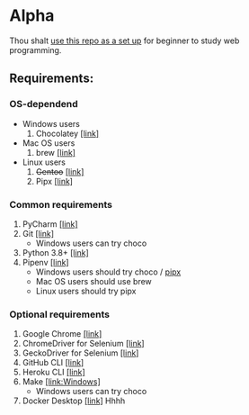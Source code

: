 # Alpha

Thou shalt [use this repo as a set up](https://github.com/tgrx/tms-template/generate) for beginner to study web programming.

## Requirements:

### OS-dependend
- Windows users
    1. Chocolatey [[link]](https://chocolatey.org/)
- Mac OS users
    1. brew [[link]](https://brew.sh/)
- Linux users
    1. ~~Gentoo~~ [[link]](https://www.gentoo.org/)
    1. Pipx [[link]](https://pipxproject.github.io/pipx/)

### Common requirements

1. PyCharm [[link]](https://www.jetbrains.com/pycharm/)
1. Git [[link]](https://git-scm.com/)
    - Windows users can try choco
1. Python 3.8+ [[link]](https://www.python.org/downloads/)
1. Pipenv [[link]](https://pipenv.pypa.io/en/latest/install/#installing-pipenv)
    - Windows users should try choco / [pipx](https://pipxproject.github.io/pipx/)
    - Mac OS users should use brew
    - Linux users should try pipx

### Optional requirements

1. Google Chrome [[link]](https://www.google.com/chrome/)
1. ChromeDriver for Selenium [[link]](https://chromedriver.chromium.org/) 
1. GeckoDriver for Selenium [[link]](https://github.com/mozilla/geckodriver/releases) 
1. GitHub CLI [[link]](https://cli.github.com/)
1. Heroku CLI [[link]](https://devcenter.heroku.com/articles/heroku-cli)
1. Make [[link:Windows]](https://chocolatey.org/packages/make)
    - Windows users can try choco
1. Docker Desktop [[link]](https://www.docker.com/products/docker-desktop)
Hhhh
